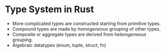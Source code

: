# Type System in Rust

- More complicated types are constructed starting from primitive types.
- Compound types are made by _homogeneous_ grouping of other types.
- Composite or aggregate types are derived from _heterogeneous_ grouping.
- Algebraic datatypes (enum, tuple, struct, fn)

